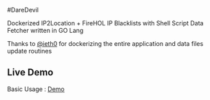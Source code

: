 #DareDevil

Dockerized IP2Location + FireHOL IP Blacklists with Shell Script Data Fetcher written in GO Lang

Thanks to [@ieth0](https://github.com/ieth0) for dockerizing the entire application and data files update routines

## Live Demo

Basic Usage : [Demo](http://echoip.ir/4.2.2.4)
